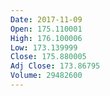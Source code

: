 ```yaml
---
Date: 2017-11-09
Open: 175.110001
High: 176.100006
Low: 173.139999
Close: 175.880005
Adj Close: 173.86795
Volume: 29482600
---
```

